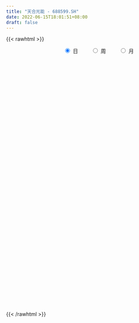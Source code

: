 ```yaml
---
title: "天合光能 - 688599.SH"
date: 2022-06-15T18:01:51+08:00
draft: false
---
```

{{< rawhtml >}}
    <div style="text-align: center">
        <label style="padding: 1rem;"><input style="margin-right: .5rem" type="radio" name="period" value="D" checked onclick="period_change(this)">日</label>
        <label style="padding: 1rem;"><input style="margin-right: .5rem" type="radio" name="period" value="W" onclick="period_change(this)">周</label>
        <label style="padding: 1rem;"><input style="margin-right: .5rem" type="radio" name="period" value="M" onclick="period_change(this)">月</label>
    </div>
    <div id="chart" style="height: 700px;"></div> 
    <script type="text/javascript">
        const D_v = [1980475.5600000001,1309239.0,1226536.1000000001,955179.28,594661.29,518675.09,570047.9,344455.43,410079.23,635720.28,488838.33,621502.89,420114.95,473675.89,448784.01,394270.41,659477.41,706231.0600000001,429863.61,516301.86,434155.58,366346.76,443330.17,381551.07,378181.6,195729.78,214051.03,254397.18,191346.1,229445.49,500235.92,286359.51,259580.93,237268.67,255573.16,219681.86,344117.09,241471.33,185949.8,183045.66,156294.16,131023.28,149236.78,148268.82,120675.31,90296.55,131383.72,175155.47,116225.02,76042.05,73347.49,68836.78,98158.55,106726.07,159498.74,139545.14,107781.28,70595.54,87996.74,87545.32,120535.83,123178.84,131453.61,103926.94,93946.98,128803.86,126326.0,85569.02,136111.27,375306.99,186306.32,128495.73,147885.56,246222.13,174930.2,139194.78,144311.38,90945.05,198166.84,503534.51,320186.46,292980.52,394986.7,287164.21,124353.87,107572.96,90089.91,116643.82,87724.09,113090.32,61055.55,64877.11,126165.52,80331.82,105265.93,192717.24,156295.47,182707.88,135433.66,132148.28,376329.02,253427.96,165469.13,98067.36,90243.53,100982.7,110839.21,220608.62,210969.13,841172.48,586357.21,715003.02,470519.17,302078.38,301911.39,188247.9,298385.48,199904.32,321093.25,262235.63,221453.84,236057.29,375664.08,449033.17,371787.34,318118.14,370962.72,317987.32,270793.94,467794.05,442070.21,353969.6,415913.79,352262.48,350860.65,293787.32,424519.11,251110.13,227984.22,291741.7,304686.55,354734.23,345726.28,363273.18,329293.05,203820.35,277982.89,238282.85,128966.88,147483.07,134081.96,170108.09,200911.24,280566.83,364731.93,274222.8,357096.73,265807.11,206561.46,166341.66,175438.81,266172.24,285500.13,195408.45,157638.14,122073.58,132751.68,126696.77,143687.39,170752.9,95372.97,133274.73,102247.65,92889.09,119236.07,97035.19,82358.94,126820.41,81700.89,135215.14,111527.24,81703.75,87534.6,143630.03,83618.15,72110.12,55894.91,94632.6,66209.13,54490.06,85767.97,65932.24,52824.72,97991.26,42361.98,123986.11,151142.8,123779.57,79216.86,67444.87,68795.21,76480.41,41882.69,70652.88,48668.74,51948.51,54697.02,83383.75,132016.44,143766.35,89548.24,60984.31,66182.18,137811.67,106643.42,48349.92,99524.36,78476.84,79854.93,98607.88,77548.35,86106.93,72278.98,46851.54,98134.15,129904.43,80735.23,57204.78,47382.7,72299.08,49081.06,63402.54,49580.19,63571.88,113098.57,174155.24,269455.1,212636.62,151497.73,72836.96,183424.06,113351.11,74890.07,369294.26,414801.96,327331.42,198312.28,152047.56,227574.99,464406.65,218894.1,322489.9,307160.78,380860.8,279819.71,243551.16,245448.19,303437.83,248300.73,352017.78,253506.84,441362.41,237397.62,217718.46,249894.95,247272.07,164190.9,326839.78,321028.0,205815.79,191221.43,210124.1,253262.82,249418.65,217268.82,484026.03,277622.88,312886.75,276767.2,264419.62,299407.05,347936.6,360972.28,261473.0,272346.01,236712.66,240725.65,281842.23,223121.82,306107.47,246299.22,328669.13,228917.59,173487.53,185897.62,304352.85,404073.88,347710.55,209998.74,290701.49,221278.84,297208.32,238857.11,225224.82,187080.82,162497.93,247435.88,171280.2,196566.82,296344.7,213121.06,255229.01,245323.49,285819.41,205147.85,155891.2,264977.29,184297.0,195540.65,192454.85,183135.23,202011.54,135314.83,189131.16,277844.48,241968.01,130759.41,251450.11,179436.0,266569.17,187468.08,173921.13,224577.39,133807.68,160202.85,155161.41,296136.45,371005.22,235423.76,285726.13,179823.7,183685.92,165677.93,290089.14,175233.39,214865.78,201268.59,166586.79,146762.29,205468.08,237096.96,328216.35,184324.79,162263.87,236793.85,190323.54,138612.17,162122.97,119707.07,244990.68,253501.12,276673.58,157249.72,208377.4,264570.48,223242.66,548780.59,248580.99,176954.02,103124.58,106672.68,129433.14,274649.49,196050.34,99686.38,125254.52,114966.13,130221.35,166697.6,115319.84,126288.81,177980.53,230751.29,235522.09,247578.27,153273.23,204308.2,129466.0,130292.29,112912.03,167936.9,140614.72,78947.79,143038.19,95400.73,124730.89,168841.98,121132.16,160122.78,130024.86,125925.43,88466.16,208051.88,125919.84,252824.16,191432.02,133234.99,168212.25,126539.74,134369.49,87080.75,135776.57,206144.39,235180.5,232747.37,221688.97,277135.48,242812.62,227789.24,125294.23,175348.42,185031.45,248437.55,268422.85,257668.17,249937.35,131336.3,195437.61,284228.99,429387.35,213701.87,209762.31,340793.45,213114.31,175642.31,229166.43,200381.2,173418.87,198260.16,234555.04,186329.13,208275.59,429217.26,210212.32,225343.44,247262.64,161230.19,239460.99,179368.39,286032.29,257013.17,166904.14,165886.97,166876.93,208224.91,175456.81,310612.9,262815.33,246214.22,227192.42,156048.2,172746.34,251336.93,210424.55,127457.54,116006.97,161151.8,150440.02,244771.63,270474.54,156937.92,151744.75,126034.61,178943.43,152419.08,111587.52,134490.86,183981.94,196344.4,240738.36,328820.16,316877.28,240177.04,187836.57,387852.86,296406.38,464500.61,248283.37]
const D_histogram = [0.0,0.0268034188,0.0651114715,-0.0210760254,-0.0690478816,-0.1216654318,-0.1358686157,-0.1581253778,-0.1526321753,-0.0894807877,-0.0615818222,-0.0124281797,0.011761202,0.0304957947,0.056885183,0.0552887655,0.0960976635,0.1279419108,0.1573117683,0.1940815671,0.1731310171,0.1658457337,0.1543659524,0.0817948484,-0.0420418356,-0.1122893435,-0.1226735909,-0.098541809,-0.0952979612,-0.0699993953,-0.0486366018,-0.0103280421,-0.0176278769,-0.0026753685,0.0133213839,0.0029384677,0.0391001891,0.0309746297,0.0222494373,-0.0081429211,-0.0505040624,-0.05718795,-0.0793199013,-0.0983062405,-0.0924036101,-0.0786579947,-0.0592614852,-0.0314612433,-0.0387081077,-0.0476702274,-0.047556327,-0.0384604503,-0.0190185934,-0.0087459664,0.01249176,0.0088279317,0.0050444739,0.0058401088,-0.0007600151,-0.0097334058,-0.0305507327,-0.0748614686,-0.0650335813,-0.0669501645,-0.1072455462,-0.0837235609,-0.0537913334,-0.0500057343,-0.0212113282,0.0607257833,0.0981477143,0.1156938009,0.0825843638,0.1175516531,0.1114005388,0.0680585735,0.0558535258,0.0496371161,0.0697231924,0.122314068,0.1596956345,0.175648069,0.2209667363,0.1835330797,0.1410864362,0.0974013082,0.0658569744,0.0204514008,-0.0338612135,-0.0991285511,-0.1229423767,-0.1205217267,-0.0951282503,-0.0838917983,-0.0927755248,-0.051051725,-0.0135023434,0.008643965,0.0365478706,0.0346056258,0.0854551182,0.1135644037,0.0873975984,0.0673128763,0.0525779172,0.047592271,0.0105795904,0.0217795082,0.0478833279,0.2388425364,0.369412748,0.4927362319,0.5337303107,0.5408162858,0.4950509281,0.4327463928,0.3980931032,0.3191390161,0.1418010788,-0.0129239522,-0.1172554814,-0.1549087345,-0.1765221939,-0.0901822059,-0.1281235615,-0.1083021701,-0.0460484924,-0.0146025808,-0.0028051913,0.1192329313,0.2156302377,0.2100013498,0.2500072416,0.2374534108,0.2539761862,0.177512219,-0.0461658683,-0.1881872517,-0.2194615748,-0.1734385475,-0.2092578441,-0.2595581379,-0.2314671137,-0.2170900817,-0.3009123191,-0.3320758108,-0.4152735107,-0.4377090148,-0.4269061612,-0.3814617375,-0.3745297428,-0.3108360937,-0.2154721605,-0.0900878744,-0.0186253061,0.0376726214,0.1733259878,0.1329551772,0.1295733688,0.0994797287,0.091008699,-0.0210975608,-0.1781956079,-0.3325159703,-0.4366807827,-0.4238193894,-0.3590144887,-0.296140149,-0.2096552656,-0.1366782969,-0.0807872962,-0.1047215878,-0.1286940447,-0.1179552422,-0.0468254217,0.0183291725,0.0635177906,0.0164591164,-0.0177040933,-0.1096001563,-0.1777317179,-0.2097607256,-0.1850954195,-0.1576751739,-0.1487515257,-0.1355955281,-0.1074038525,-0.0971864066,-0.1100361471,-0.086641776,-0.102185976,-0.1238575937,-0.1243388639,-0.0754919206,-0.0357680067,0.0338893202,0.1243231274,0.2080771201,0.2387453739,0.2678120473,0.2656609882,0.22941064,0.1878430106,0.1268245781,0.0660970368,0.0392170886,0.0284900974,0.0290230351,0.0518356307,0.0898513728,0.080953501,0.0620783157,0.0601337054,0.072594794,0.0383832157,0.0181055398,-0.0262402748,-0.0622272155,-0.0596759975,-0.0425401832,-0.0655657809,-0.1015582933,-0.1225001287,-0.1364605429,-0.0843755078,0.0033765775,0.0820728548,0.1207863756,0.1366019924,0.1471360484,0.1311359766,0.1360589374,0.1222572189,0.1099276268,0.1110418814,0.1866413511,0.292412912,0.3234543675,0.2752976764,0.2227941269,0.1123746833,0.0503208276,-0.010827149,0.1105122758,0.2368721368,0.3317732423,0.3086899456,0.3046984216,0.3881310437,0.6053404382,0.6862249458,0.732657231,0.7399898903,0.7481862802,0.7937178784,0.7888933231,0.7177761849,0.7048412864,0.6578842279,0.5095164211,0.348875081,0.4670500466,0.4776681115,0.3764684412,0.2964226098,0.2976119628,0.1785841277,0.2644550488,0.3287822018,0.3161342141,0.2545440176,0.3295758678,0.5646892097,0.7582529541,0.9534660242,0.7071752719,0.3811670515,0.6027935167,0.5866976714,0.3911143536,-0.0467293699,-0.0594209033,0.1026298505,0.2186961753,0.1647022388,0.1552680435,0.0028723605,-0.286667894,-0.5538005438,-0.7412068282,-1.0062511711,-1.1742201751,-1.1473328247,-1.1362302692,-0.9313498155,-0.6927644696,-0.1421240881,0.1122485556,0.2905039407,0.8698929465,1.0901615093,0.9353771711,1.0511913852,0.8533410605,0.5917630281,0.4647021742,0.0025300305,-0.2785097496,-0.4497972227,-0.8626543971,-1.1123054142,-1.0500339878,-1.3183461212,-1.481315699,-1.4406184535,-1.3196181692,-1.0418544724,-0.9275478059,-1.0293372965,-0.9570320807,-0.6559632036,-0.6903897435,-0.7715377407,-0.6704645623,-0.1353934241,0.3025340015,0.6157220865,1.0760500764,1.2484689608,1.5297673728,1.4054184668,1.1462811709,1.1614391899,1.1172493751,1.2551643173,1.3063136758,1.6407603918,1.4550332922,1.1915600746,0.6683675213,0.2756872049,-0.034379265,-0.0855176075,-0.3658823101,-0.649946109,-0.7144631001,-0.5163847042,-0.5751853668,-0.7791122756,-0.6479971024,-0.429704902,0.1722742881,0.4728885245,0.424186799,-0.0122663489,-0.5724823514,-0.7609543872,-0.7973457345,-0.7851068002,-0.9001454983,-1.1430367626,-1.0314435137,-1.0202535926,-0.8009452207,-0.490857529,-0.2353723362,0.2480867044,0.7796030977,0.8923190165,0.8584026491,0.8651422248,0.6104122436,-0.0923536369,-0.3088150238,-0.5511199146,-0.4606221414,-0.6521530725,-0.8244943267,-0.6592731777,-0.6093594986,-0.6361368949,-0.4152060946,-0.6967629256,-1.1894913317,-1.2869831303,-1.420351028,-1.5972473919,-1.7393733044,-1.5860003145,-1.4222327498,-1.0084045883,-0.7361216781,-0.5179272679,-0.3375103658,-0.2819957841,-0.1321745989,0.2019442576,0.3387643829,0.6337092298,0.5494560318,0.3596048967,0.279263821,-0.233022902,-0.4985391076,-0.8355600331,-1.0287103186,-0.9947709336,-0.8065208376,-0.6125448973,-0.2839918507,-0.1231516792,-0.0877068648,0.2535812611,0.6136584526,0.9811921892,1.4480446308,2.0195739795,2.1639384292,2.2852495044,2.1622868879,1.8877358682,1.5020968182,1.1727504019,0.8492448776,0.6599333762,0.3244739259,0.0559327833,-0.0992794748,-0.1151080185,-0.4164529475,-0.5615576933,-0.6770669582,-0.856410896,-0.9342236967,-1.0015408145,-1.2543026109,-1.375530419,-1.3537710665,-1.2264053887,-1.2479656729,-1.1227699168,-1.2280444089,-1.4452048508,-1.5423168397,-1.5925930059,-1.5217323151,-1.4428384114,-1.3093407193,-1.132868815,-0.5615207321,-0.190625153,-0.0135174069,-0.0545557914,-0.1643161071,-0.3512267993,-0.3959293566,-0.1376545344,0.1428564428,0.4931117703,0.8088843901,0.9136156442,1.1152612913,1.3007208344,1.4812174854,1.5270647101,1.5151794149,1.2760160328,1.3003358824,1.5174721338,1.772335803,1.822209933,1.7853343464,1.5987758699,1.5683183036,1.3733478167,1.1123486578,0.8108999199,0.7041834597,0.3616645413,0.1865088015,0.2985939672,0.2957040816,0.1461990945,-0.0200505931,-0.1491059768,-0.4015441223,-0.7465238927,-1.0678179384]
const D_fast = [0.0,0.0335042735,0.0880901941,-0.0033663091,-0.0686001357,-0.1516340439,-0.1998043817,-0.2615924882,-0.2942573296,-0.2534761389,-0.240972629,-0.1949260314,-0.1677963491,-0.1414378078,-0.1008271237,-0.0886013499,-0.023768036,0.040061689,0.1087594885,0.1940496792,0.2163818834,0.2505580334,0.2776697403,0.2255473484,0.0912002054,-0.0071196383,-0.0481722835,-0.0486759538,-0.0692565964,-0.0614578793,-0.0522542363,-0.016527687,-0.028234491,-0.0139508248,0.0053762736,-0.0042720257,0.0416647429,0.041282841,0.0381200079,0.0056919193,-0.0492952376,-0.0702761128,-0.1122380394,-0.1558009386,-0.1729992109,-0.1789180941,-0.174336956,-0.1544020249,-0.1713259162,-0.1922055927,-0.203980774,-0.2045000099,-0.1898128014,-0.181726666,-0.1573659995,-0.1588228449,-0.1613451843,-0.1590895221,-0.1658796498,-0.177286392,-0.2057414021,-0.2687675051,-0.2751980131,-0.2938521375,-0.3609589057,-0.3583678107,-0.3418834164,-0.350599251,-0.3271076769,-0.2299891196,-0.1680302601,-0.1215607232,-0.1340240693,-0.0696688668,-0.0479698463,-0.0742971682,-0.0725388345,-0.0663459652,-0.0288290908,0.0543403018,0.131645777,0.1915102287,0.29207058,0.3005201934,0.2933451589,0.274010358,0.2589302677,0.2186375444,0.1558596268,0.0658101514,0.0112607316,-0.01644905,-0.0148376362,-0.0245741338,-0.0566517416,-0.027690873,0.0064829228,0.0307902224,0.0678310956,0.0745402573,0.1467535292,0.2032539157,0.19893651,0.1956800069,0.1940895272,0.2010019487,0.1666341656,0.1832789605,0.2213536121,0.4720234548,0.6949468534,0.9414543952,1.1158810517,1.2581710983,1.3361684726,1.3820505355,1.4469205216,1.4477511886,1.305863521,1.147907502,1.0142621024,0.9378816657,0.8721376578,0.9359320943,0.8659598483,0.8587056972,0.9094472518,0.9372425182,0.9483386099,1.1001849653,1.2504898311,1.2973612806,1.3998689829,1.4466785048,1.5266953267,1.4946094143,1.2593898599,1.0703216636,0.9841819467,0.9868453372,0.8987115795,0.7835217513,0.7537459971,0.7138505087,0.5548001915,0.4406177471,0.2536016696,0.1217389117,0.025815225,-0.0241057857,-0.1108062267,-0.124821601,-0.0833257079,0.0195366096,0.0863428513,0.1520589342,0.3310437976,0.3239117812,0.352923315,0.3476996071,0.3619807521,0.2446001022,0.0429531531,-0.1944962019,-0.40783121,-0.5009246641,-0.5258733855,-0.537034083,-0.5029630161,-0.4641556215,-0.4284614449,-0.4785761334,-0.5347221015,-0.5534721096,-0.4940486445,-0.4243117572,-0.3632436915,-0.4061875866,-0.4447768196,-0.5640729216,-0.6766374127,-0.7611066019,-0.7827151506,-0.7947136985,-0.8229779318,-0.8437208161,-0.8423801037,-0.8564592595,-0.8968180367,-0.8950841095,-0.9361748036,-0.9888108197,-1.0203768058,-0.9904028428,-0.9596209305,-0.8814912735,-0.7599766845,-0.6242034117,-0.5338488144,-0.4378291292,-0.3735649413,-0.3524626295,-0.3470695063,-0.3763817943,-0.4205850764,-0.4376607523,-0.4412652193,-0.4334765228,-0.3977050195,-0.3372264342,-0.3258859307,-0.3292415371,-0.3161527211,-0.285542934,-0.3101587084,-0.3259099993,-0.3768158825,-0.4283596272,-0.4407274085,-0.43422664,-0.473643683,-0.5350257687,-0.5865926362,-0.6346681862,-0.603677028,-0.5150807983,-0.4158663073,-0.3469561926,-0.2969900778,-0.2496720097,-0.2328880873,-0.1939503921,-0.177187806,-0.1620354914,-0.1331607664,-0.0109009589,0.16797383,0.2798788774,0.3005466054,0.3037415876,0.2214158149,0.171942166,0.1080874021,0.257054896,0.4426327912,0.6204772072,0.6745663969,0.7467494783,0.9272148614,1.2957593654,1.5482001094,1.7777967024,1.9701268343,2.1653697942,2.409330862,2.6017296374,2.7100565454,2.8733319686,2.9908459671,2.9698572655,2.8964346956,3.1313721729,3.2614072656,3.2543247056,3.2483845267,3.3239768705,3.2495950672,3.4015797505,3.548102454,3.6144880199,3.6165338277,3.7739596449,4.1502452892,4.5333722722,4.9669518483,4.897454914,4.6667384565,5.0390633008,5.1696418734,5.0718371439,4.6223110779,4.5947643188,4.7824725352,4.9532129037,4.9403945269,4.9697773425,4.8180997497,4.4568925217,4.051309736,3.6786017445,3.1619946088,2.700470561,2.4405247052,2.1675696934,2.1396126933,2.2050069218,2.7201162812,3.0025510639,3.2534324342,4.0502946766,4.5431036167,4.6221635712,5.0007756317,5.0162605721,4.9026232967,4.8917379864,4.4301983503,4.0795311328,3.795794354,3.1672735803,2.6395462097,2.4393091392,1.8414104755,1.3081119729,0.988654605,0.779750347,0.7970504257,0.6794701407,0.3203463261,0.1533935217,0.2904715978,0.0834476221,-0.1905848104,-0.2571277724,0.2440950097,0.7576559357,1.2247745423,1.9541150513,2.4386511759,3.1023914312,3.3293971419,3.3568301387,3.6623479551,3.8974704842,4.3491765057,4.7269042832,5.471541097,5.6495723205,5.6839891215,5.3278884486,5.0041299334,4.6854686472,4.6129509029,4.2411156228,3.7945652965,3.5514325304,3.6204147504,3.417817746,3.0191127683,2.9882286659,3.0990946408,3.744142403,4.1629787705,4.2203237447,3.7808040096,3.0774674192,2.6987567867,2.4630290058,2.27899124,1.9389161673,1.4102657124,1.2639980829,1.0201246058,1.0391966725,1.226569982,1.4232120908,1.9686928074,2.6951099751,3.0309056481,3.2115899429,3.4346150748,3.3324881545,2.6066338648,2.3129687219,1.9328838525,1.9082260904,1.5536568911,1.1751920553,1.1755949098,1.0731687142,0.8873570942,1.0044863708,0.5487388084,-0.2413624306,-0.6606000118,-1.1490556665,-1.7252638783,-2.3022331169,-2.5453602057,-2.7371508284,-2.575423814,-2.4871713233,-2.3984587301,-2.3024194194,-2.3174037837,-2.2006262483,-1.8160213273,-1.5945101064,-1.141137952,-1.0880271421,-1.187977053,-1.1985021734,-1.7690446219,-2.1591956044,-2.7051065382,-3.1554344033,-3.3701877517,-3.3835678651,-3.3427281492,-3.0851730652,-2.9551208135,-2.9416027153,-2.5369192741,-2.0234274695,-1.4105956855,-0.5817320863,0.4946907573,1.1800398143,1.8726632655,2.290272371,2.4876553184,2.477540473,2.4413816571,2.3301873523,2.3058591949,2.051518226,1.7969602792,1.6169281525,1.5723226041,1.1668644383,0.8813702692,0.5965942647,0.2031476028,-0.108221122,-0.4259234435,-0.9922608926,-1.4573713055,-1.7740547195,-1.953290389,-2.2868420914,-2.4423388145,-2.8546244087,-3.4330860634,-3.9157772622,-4.3642016799,-4.6737740678,-4.955589767,-5.1494272547,-5.2561725542,-4.8252046543,-4.5019653634,-4.328236969,-4.3829143014,-4.5337536438,-4.8084710358,-4.9521559323,-4.7282947437,-4.4120696558,-3.9385363858,-3.4205426684,-3.0874075033,-2.6069465334,-2.0963067817,-1.5455057594,-1.1178923571,-0.7509827986,-0.6711421724,-0.3217383522,0.2747659326,0.9727135525,1.4781401658,1.8875981657,2.1007336567,2.4623556664,2.6107221336,2.6278101391,2.5290863812,2.5984157859,2.3463130028,2.2177844634,2.4045181209,2.4755542558,2.3625990423,2.1913367064,2.0250048284,1.6721806525,1.1405699089,0.5523213786]
const D_slow = [0.0,0.0067008547,0.0229787226,0.0177097162,0.0004477458,-0.0299686121,-0.063935766,-0.1034671105,-0.1416251543,-0.1639953512,-0.1793908068,-0.1824978517,-0.1795575512,-0.1719336025,-0.1577123068,-0.1438901154,-0.1198656995,-0.0878802218,-0.0485522797,-0.000031888,0.0432508663,0.0847122997,0.1233037879,0.1437525,0.133242041,0.1051697052,0.0745013074,0.0498658552,0.0260413649,0.008541516,-0.0036176344,-0.0061996449,-0.0106066142,-0.0112754563,-0.0079451103,-0.0072104934,0.0025645539,0.0103082113,0.0158705706,0.0138348403,0.0012088248,-0.0130881628,-0.0329181381,-0.0574946982,-0.0805956007,-0.1002600994,-0.1150754707,-0.1229407815,-0.1326178085,-0.1445353653,-0.1564244471,-0.1660395596,-0.170794208,-0.1729806996,-0.1698577596,-0.1676507766,-0.1663896582,-0.164929631,-0.1651196347,-0.1675529862,-0.1751906694,-0.1939060365,-0.2101644318,-0.226901973,-0.2537133595,-0.2746442497,-0.2880920831,-0.3005935167,-0.3058963487,-0.2907149029,-0.2661779743,-0.2372545241,-0.2166084331,-0.1872205199,-0.1593703852,-0.1423557418,-0.1283923603,-0.1159830813,-0.0985522832,-0.0679737662,-0.0280498576,0.0158621597,0.0711038438,0.1169871137,0.1522587227,0.1766090498,0.1930732934,0.1981861436,0.1897208402,0.1649387024,0.1342031083,0.1040726766,0.080290614,0.0593176645,0.0361237833,0.023360852,0.0199852662,0.0221462574,0.031283225,0.0399346315,0.061298411,0.0896895119,0.1115389116,0.1283671306,0.1415116099,0.1534096777,0.1560545753,0.1614994523,0.1734702843,0.2331809184,0.3255341054,0.4487181633,0.582150741,0.7173548125,0.8411175445,0.9493041427,1.0488274185,1.1286121725,1.1640624422,1.1608314542,1.1315175838,1.0927904002,1.0486598517,1.0261143002,0.9940834099,0.9670078673,0.9554957442,0.951845099,0.9511438012,0.980952034,1.0348595934,1.0873599309,1.1498617413,1.209225094,1.2727191405,1.3170971953,1.3055557282,1.2585089153,1.2036435216,1.1602838847,1.1079694237,1.0430798892,0.9852131108,0.9309405904,0.8557125106,0.7726935579,0.6688751802,0.5594479265,0.4527213862,0.3573559518,0.2637235161,0.1860144927,0.1321464526,0.109624484,0.1049681574,0.1143863128,0.1577178098,0.190956604,0.2233499462,0.2482198784,0.2709720532,0.265697663,0.221148761,0.1380197684,0.0288495727,-0.0771052746,-0.1668588968,-0.240893934,-0.2933077504,-0.3274773247,-0.3476741487,-0.3738545457,-0.4060280568,-0.4355168674,-0.4472232228,-0.4426409297,-0.426761482,-0.4226467029,-0.4270727263,-0.4544727653,-0.4989056948,-0.5513458762,-0.5976197311,-0.6370385246,-0.674226406,-0.708125288,-0.7349762512,-0.7592728528,-0.7867818896,-0.8084423336,-0.8339888276,-0.864953226,-0.896037942,-0.9149109221,-0.9238529238,-0.9153805937,-0.8842998119,-0.8322805319,-0.7725941884,-0.7056411765,-0.6392259295,-0.5818732695,-0.5349125169,-0.5032063723,-0.4866821131,-0.476877841,-0.4697553166,-0.4624995579,-0.4495406502,-0.427077807,-0.4068394317,-0.3913198528,-0.3762864265,-0.358137728,-0.348541924,-0.3440155391,-0.3505756078,-0.3661324117,-0.381051411,-0.3916864568,-0.4080779021,-0.4334674754,-0.4640925075,-0.4982076433,-0.5193015202,-0.5184573758,-0.4979391621,-0.4677425682,-0.4335920701,-0.3968080581,-0.3640240639,-0.3300093296,-0.2994450248,-0.2719631181,-0.2442026478,-0.19754231,-0.124439082,-0.0435754901,0.025248929,0.0809474607,0.1090411315,0.1216213384,0.1189145512,0.1465426201,0.2057606543,0.2887039649,0.3658764513,0.4420510567,0.5390838176,0.6904189272,0.8619751636,1.0451394714,1.230136944,1.417183514,1.6156129836,1.8128363144,1.9922803606,2.1684906822,2.3329617392,2.4603408444,2.5475596147,2.6643221263,2.7837391542,2.8778562645,2.9519619169,3.0263649076,3.0710109395,3.1371247017,3.2193202522,3.2983538057,3.3619898101,3.4443837771,3.5855560795,3.775119318,4.0134858241,4.1902796421,4.285571405,4.4362697841,4.582944202,4.6807227904,4.6690404479,4.654185222,4.6798426847,4.7345167285,4.7756922882,4.814509299,4.8152273892,4.7435604157,4.6051102797,4.4198085727,4.1682457799,3.8746907361,3.58785753,3.3037999626,3.0709625088,2.8977713914,2.8622403694,2.8903025083,2.9629284934,3.1804017301,3.4529421074,3.6867864002,3.9495842465,4.1629195116,4.3108602686,4.4270358122,4.4276683198,4.3580408824,4.2455915767,4.0299279775,3.7518516239,3.489343127,3.1597565967,2.7894276719,2.4292730585,2.0993685162,1.8389048981,1.6070179466,1.3496836225,1.1104256024,0.9464348014,0.7738373656,0.5809529304,0.4133367898,0.3794884338,0.4551219342,0.6090524558,0.8780649749,1.1901822151,1.5726240583,1.923978675,2.2105489678,2.5009087652,2.780221109,3.0940121883,3.4205906073,3.8307807053,4.1945390283,4.492429047,4.6595209273,4.7284427285,4.7198479122,4.6984685104,4.6069979329,4.4445114056,4.2658956306,4.1367994545,3.9930031128,3.7982250439,3.6362257683,3.5287995428,3.5718681149,3.690090246,3.7961369457,3.7930703585,3.6499497706,3.4597111738,3.2603747402,3.0640980402,2.8390616656,2.553302475,2.2954415965,2.0403781984,1.8401418932,1.717427511,1.6585844269,1.720606103,1.9155068774,2.1385866316,2.3531872938,2.56947285,2.7220759109,2.6989875017,2.6217837457,2.4840037671,2.3688482317,2.2058099636,1.9996863819,1.8348680875,1.6825282129,1.5234939891,1.4196924655,1.2455017341,0.9481289011,0.6263831185,0.2712953615,-0.1280164864,-0.5628598125,-0.9593598912,-1.3149180786,-1.5670192257,-1.7510496452,-1.8805314622,-1.9649090536,-2.0354079997,-2.0684516494,-2.017965585,-1.9332744893,-1.7748471818,-1.6374831739,-1.5475819497,-1.4777659944,-1.5360217199,-1.6606564968,-1.8695465051,-2.1267240847,-2.3754168181,-2.5770470275,-2.7301832519,-2.8011812145,-2.8319691343,-2.8538958505,-2.7905005353,-2.6370859221,-2.3917878748,-2.0297767171,-1.5248832222,-0.9838986149,-0.4125862388,0.1279854831,0.5999194502,0.9754436548,1.2686312552,1.4809424746,1.6459258187,1.7270443002,1.741027496,1.7162076273,1.6874306226,1.5833173858,1.4429279625,1.2736612229,1.0595584989,0.8260025747,0.5756173711,0.2620417183,-0.0818408864,-0.420283653,-0.7268850002,-1.0388764185,-1.3195688977,-1.6265799999,-1.9878812126,-2.3734604225,-2.771608674,-3.1520417527,-3.5127513556,-3.8400865354,-4.1233037392,-4.2636839222,-4.3113402104,-4.3147195622,-4.32835851,-4.3694375368,-4.4572442366,-4.5562265757,-4.5906402093,-4.5549260986,-4.4316481561,-4.2294270585,-4.0010231475,-3.7222078247,-3.3970276161,-3.0267232447,-2.6449570672,-2.2661622135,-1.9471582053,-1.6220742347,-1.2427062012,-0.7996222505,-0.3440697672,0.1022638194,0.5019577868,0.8940373627,1.2373743169,1.5154614814,1.7181864613,1.8942323262,1.9846484616,2.0312756619,2.1059241537,2.1798501741,2.2163999478,2.2113872995,2.1741108053,2.0737247747,1.8870938016,1.620139317]
const D_data = [['2020-06-10', 16.69, 17.21, 16.64, 19.58],['2020-06-11', 16.5, 17.63, 15.84, 18.23],['2020-06-12', 17.0, 17.99, 16.98, 19.3],['2020-06-15', 17.73, 16.32, 16.32, 17.73],['2020-06-16', 16.35, 16.4, 15.95, 16.78],['2020-06-17', 16.31, 15.99, 15.86, 16.6],['2020-06-18', 16.03, 16.18, 15.66, 16.48],['2020-06-19', 16.01, 15.85, 15.82, 16.18],['2020-06-22', 16.06, 16.01, 15.95, 16.38],['2020-06-23', 15.9, 16.8, 15.88, 16.95],['2020-06-24', 16.81, 16.52, 16.46, 17.05],['2020-06-29', 16.78, 16.94, 16.64, 17.67],['2020-06-30', 17.14, 16.8, 16.59, 17.15],['2020-07-01', 17.53, 16.84, 16.52, 17.7],['2020-07-02', 16.93, 17.07, 16.69, 17.24],['2020-07-03', 17.08, 16.81, 16.7, 17.09],['2020-07-06', 17.01, 17.49, 16.76, 17.69],['2020-07-07', 17.82, 17.65, 17.57, 18.98],['2020-07-08', 17.55, 17.89, 17.45, 18.08],['2020-07-09', 17.89, 18.3, 17.71, 18.55],['2020-07-10', 18.16, 17.77, 17.75, 18.53],['2020-07-13', 17.7, 18.01, 17.7, 18.15],['2020-07-14', 18.12, 18.05, 17.51, 18.38],['2020-07-15', 18.18, 17.17, 17.09, 18.38],['2020-07-16', 17.27, 16.03, 15.95, 17.27],['2020-07-17', 16.25, 16.13, 15.89, 16.38],['2020-07-20', 16.17, 16.58, 15.92, 16.58],['2020-07-21', 16.5, 16.97, 16.46, 17.13],['2020-07-22', 16.69, 16.71, 16.6, 16.92],['2020-07-23', 16.58, 17.0, 16.51, 17.09],['2020-07-24', 17.95, 17.03, 17.0, 18.16],['2020-07-27', 17.26, 17.38, 17.08, 17.83],['2020-07-28', 17.43, 16.88, 16.73, 17.59],['2020-07-29', 16.71, 17.17, 16.57, 17.2],['2020-07-30', 17.18, 17.27, 16.81, 17.39],['2020-07-31', 17.13, 16.96, 16.75, 17.27],['2020-08-03', 17.15, 17.63, 17.0, 17.86],['2020-08-04', 17.78, 17.18, 17.12, 17.8],['2020-08-05', 17.24, 17.15, 16.87, 17.24],['2020-08-06', 17.16, 16.78, 16.61, 17.22],['2020-08-07', 16.79, 16.41, 16.26, 16.92],['2020-08-10', 16.44, 16.68, 16.34, 16.79],['2020-08-11', 16.71, 16.35, 16.23, 16.86],['2020-08-12', 16.34, 16.2, 15.95, 16.45],['2020-08-13', 16.45, 16.39, 16.32, 16.77],['2020-08-14', 16.36, 16.46, 16.18, 16.5],['2020-08-17', 16.37, 16.55, 16.32, 16.65],['2020-08-18', 16.52, 16.73, 16.39, 16.92],['2020-08-19', 16.61, 16.3, 16.3, 16.76],['2020-08-20', 16.18, 16.18, 16.11, 16.43],['2020-08-21', 16.3, 16.21, 16.12, 16.41],['2020-08-24', 16.27, 16.29, 16.01, 16.34],['2020-08-25', 16.3, 16.45, 16.26, 16.64],['2020-08-26', 16.51, 16.38, 16.2, 16.57],['2020-08-27', 16.52, 16.58, 16.41, 16.73],['2020-08-28', 16.58, 16.3, 16.15, 16.61],['2020-08-31', 16.34, 16.26, 16.23, 16.52],['2020-09-01', 16.26, 16.29, 16.17, 16.35],['2020-09-02', 16.32, 16.16, 16.16, 16.36],['2020-09-03', 16.17, 16.06, 16.02, 16.29],['2020-09-04', 15.9, 15.79, 15.71, 15.98],['2020-09-07', 15.76, 15.25, 15.21, 15.88],['2020-09-08', 15.27, 15.75, 15.16, 15.86],['2020-09-09', 15.64, 15.54, 15.54, 16.01],['2020-09-10', 15.74, 14.84, 14.8, 15.87],['2020-09-11', 14.68, 15.48, 14.65, 15.73],['2020-09-14', 15.88, 15.61, 15.51, 16.01],['2020-09-15', 15.7, 15.29, 15.2, 15.76],['2020-09-16', 15.31, 15.62, 15.18, 15.9],['2020-09-17', 15.62, 16.56, 15.5, 16.96],['2020-09-18', 16.56, 16.35, 16.21, 16.69],['2020-09-21', 16.5, 16.3, 16.2, 16.68],['2020-09-22', 16.1, 15.67, 15.56, 16.19],['2020-09-23', 15.8, 16.58, 15.73, 16.61],['2020-09-24', 16.55, 16.21, 16.13, 16.72],['2020-09-25', 16.36, 15.66, 15.58, 16.44],['2020-09-28', 15.73, 15.93, 15.61, 16.43],['2020-09-29', 16.08, 15.98, 15.83, 16.24],['2020-09-30', 15.98, 16.38, 15.96, 16.84],['2020-10-09', 17.6, 17.05, 16.99, 17.89],['2020-10-12', 17.1, 17.21, 16.82, 17.35],['2020-10-13', 17.45, 17.22, 17.2, 17.69],['2020-10-14', 17.28, 17.92, 16.93, 17.96],['2020-10-15', 17.75, 17.08, 16.98, 17.77],['2020-10-16', 17.04, 16.95, 16.84, 17.26],['2020-10-19', 17.03, 16.82, 16.72, 17.21],['2020-10-20', 16.75, 16.86, 16.55, 16.95],['2020-10-21', 16.9, 16.54, 16.42, 17.07],['2020-10-22', 16.42, 16.18, 16.15, 16.42],['2020-10-23', 16.28, 15.69, 15.61, 16.32],['2020-10-26', 15.68, 15.9, 15.51, 16.05],['2020-10-27', 15.81, 16.09, 15.7, 16.09],['2020-10-28', 16.2, 16.38, 16.05, 16.56],['2020-10-29', 16.14, 16.24, 16.09, 16.38],['2020-10-30', 16.35, 15.93, 15.92, 16.52],['2020-11-02', 15.96, 16.6, 15.8, 16.66],['2020-11-03', 16.9, 16.74, 16.44, 16.99],['2020-11-04', 16.85, 16.71, 16.71, 17.35],['2020-11-05', 16.98, 16.94, 16.76, 17.14],['2020-11-06', 17.15, 16.67, 16.47, 17.2],['2020-11-09', 17.18, 17.52, 17.01, 17.91],['2020-11-10', 17.4, 17.54, 17.35, 17.87],['2020-11-11', 17.47, 16.96, 16.96, 17.71],['2020-11-12', 17.09, 16.99, 16.88, 17.32],['2020-11-13', 17.02, 17.03, 16.88, 17.28],['2020-11-16', 17.22, 17.16, 16.75, 17.33],['2020-11-17', 17.18, 16.69, 16.55, 17.18],['2020-11-18', 16.88, 17.26, 16.8, 17.67],['2020-11-19', 17.24, 17.6, 17.05, 17.78],['2020-11-20', 17.87, 20.4, 17.79, 21.12],['2020-11-23', 20.5, 20.8, 20.12, 20.98],['2020-11-24', 20.89, 21.8, 20.6, 23.8],['2020-11-25', 21.98, 21.7, 21.56, 23.1],['2020-11-26', 21.84, 21.93, 21.31, 22.4],['2020-11-27', 21.84, 21.69, 20.85, 22.2],['2020-11-30', 21.85, 21.69, 21.15, 22.0],['2020-12-01', 21.87, 22.25, 21.5, 23.49],['2020-12-02', 22.41, 21.83, 21.51, 22.76],['2020-12-03', 21.73, 20.25, 19.91, 21.81],['2020-12-04', 20.34, 19.85, 19.45, 20.48],['2020-12-07', 19.96, 19.89, 19.76, 20.75],['2020-12-08', 19.87, 20.39, 19.8, 20.77],['2020-12-09', 22.01, 20.45, 20.38, 22.45],['2020-12-10', 20.33, 22.02, 20.01, 22.19],['2020-12-11', 21.81, 20.65, 20.31, 22.18],['2020-12-14', 21.28, 21.37, 20.96, 21.93],['2020-12-15', 21.32, 22.2, 21.21, 22.68],['2020-12-16', 22.7, 22.18, 21.81, 22.97],['2020-12-17', 22.23, 22.18, 21.3, 22.39],['2020-12-18', 22.29, 24.11, 22.2, 24.34],['2020-12-21', 24.89, 24.66, 23.49, 25.39],['2020-12-22', 24.29, 23.95, 23.95, 25.64],['2020-12-23', 24.5, 24.96, 24.49, 26.34],['2020-12-24', 25.49, 24.74, 24.5, 26.15],['2020-12-25', 25.0, 25.49, 23.91, 25.5],['2020-12-28', 25.5, 24.52, 24.07, 25.5],['2020-12-29', 23.67, 22.1, 21.88, 23.79],['2020-12-30', 22.2, 22.22, 22.16, 23.1],['2020-12-31', 22.66, 23.15, 22.57, 23.55],['2021-01-04', 23.38, 24.17, 23.01, 24.69],['2021-01-05', 24.1, 23.18, 23.06, 24.15],['2021-01-06', 23.03, 22.73, 21.66, 23.1],['2021-01-07', 23.0, 23.6, 22.56, 24.16],['2021-01-08', 24.66, 23.5, 23.25, 25.2],['2021-01-11', 23.08, 22.0, 21.8, 23.2],['2021-01-12', 21.88, 22.21, 21.75, 22.45],['2021-01-13', 22.01, 21.05, 20.82, 22.19],['2021-01-14', 20.81, 21.27, 20.12, 21.55],['2021-01-15', 20.96, 21.38, 20.87, 21.76],['2021-01-18', 21.33, 21.7, 20.66, 22.17],['2021-01-19', 21.54, 21.1, 20.95, 22.08],['2021-01-20', 21.2, 21.76, 21.0, 22.16],['2021-01-21', 21.89, 22.4, 21.8, 22.65],['2021-01-22', 22.48, 23.27, 22.2, 23.49],['2021-01-25', 23.7, 23.1, 22.89, 24.44],['2021-01-26', 23.65, 23.28, 23.18, 24.2],['2021-01-27', 23.5, 24.9, 23.28, 24.98],['2021-01-28', 24.4, 23.1, 23.01, 24.5],['2021-01-29', 23.45, 23.58, 22.49, 23.92],['2021-02-01', 23.0, 23.28, 22.57, 23.75],['2021-02-02', 23.75, 23.56, 23.07, 23.98],['2021-02-03', 23.5, 22.0, 21.85, 23.94],['2021-02-04', 21.58, 20.66, 20.05, 21.77],['2021-02-05', 20.69, 19.67, 19.5, 21.15],['2021-02-08', 19.47, 19.3, 18.7, 19.91],['2021-02-09', 19.51, 20.17, 19.48, 20.44],['2021-02-10', 20.11, 20.7, 19.95, 20.86],['2021-02-18', 21.04, 20.73, 20.45, 21.37],['2021-02-19', 20.53, 21.19, 20.03, 21.19],['2021-02-22', 21.28, 21.27, 21.24, 22.49],['2021-02-23', 21.6, 21.27, 21.12, 21.87],['2021-02-24', 21.12, 20.23, 19.89, 21.36],['2021-02-25', 20.76, 19.95, 19.83, 20.82],['2021-02-26', 19.13, 20.19, 19.13, 20.28],['2021-03-01', 20.54, 21.04, 20.38, 21.08],['2021-03-02', 21.2, 21.26, 20.81, 21.33],['2021-03-03', 21.04, 21.28, 21.03, 21.47],['2021-03-04', 21.0, 20.09, 19.81, 21.0],['2021-03-05', 19.82, 19.97, 19.55, 20.2],['2021-03-08', 20.18, 18.79, 18.7, 20.23],['2021-03-09', 18.85, 18.47, 17.8, 18.99],['2021-03-10', 18.96, 18.42, 18.41, 19.04],['2021-03-11', 18.42, 18.87, 18.06, 18.98],['2021-03-12', 19.0, 18.82, 18.75, 19.5],['2021-03-15', 18.97, 18.47, 18.25, 19.07],['2021-03-16', 18.47, 18.37, 18.2, 18.75],['2021-03-17', 18.32, 18.47, 17.82, 18.57],['2021-03-18', 18.48, 18.16, 17.99, 18.55],['2021-03-19', 17.83, 17.67, 17.67, 18.23],['2021-03-22', 17.69, 17.96, 17.69, 18.17],['2021-03-23', 18.13, 17.3, 17.21, 18.18],['2021-03-24', 17.28, 16.91, 16.85, 17.43],['2021-03-25', 16.88, 16.89, 16.8, 17.14],['2021-03-26', 17.01, 17.43, 17.01, 17.66],['2021-03-29', 17.5, 17.38, 17.24, 17.5],['2021-03-30', 17.39, 17.92, 17.25, 18.3],['2021-03-31', 18.0, 18.55, 18.0, 18.76],['2021-04-01', 18.9, 18.95, 18.71, 19.45],['2021-04-02', 18.8, 18.66, 18.55, 18.94],['2021-04-06', 18.75, 18.9, 18.73, 19.18],['2021-04-07', 19.0, 18.7, 18.37, 19.0],['2021-04-08', 18.6, 18.28, 18.25, 18.69],['2021-04-09', 18.28, 18.09, 18.04, 18.36],['2021-04-12', 18.09, 17.62, 17.52, 18.36],['2021-04-13', 17.7, 17.3, 17.24, 17.74],['2021-04-14', 17.3, 17.46, 17.26, 17.66],['2021-04-15', 17.45, 17.52, 17.11, 17.66],['2021-04-16', 17.7, 17.59, 17.19, 17.85],['2021-04-19', 17.55, 17.9, 17.35, 17.94],['2021-04-20', 17.9, 18.25, 17.6, 18.46],['2021-04-21', 18.0, 17.75, 17.55, 18.12],['2021-04-22', 17.66, 17.55, 17.52, 17.87],['2021-04-23', 17.58, 17.7, 17.55, 17.88],['2021-04-26', 17.64, 17.91, 17.45, 18.54],['2021-04-27', 17.8, 17.26, 17.03, 17.93],['2021-04-28', 17.22, 17.26, 17.01, 17.35],['2021-04-29', 17.28, 16.73, 16.7, 17.32],['2021-04-30', 16.93, 16.53, 16.53, 16.93],['2021-05-06', 16.52, 16.82, 16.33, 17.1],['2021-05-07', 16.74, 16.96, 16.3, 17.09],['2021-05-10', 16.8, 16.34, 16.23, 16.94],['2021-05-11', 16.58, 15.89, 15.68, 16.58],['2021-05-12', 15.89, 15.77, 15.56, 15.99],['2021-05-13', 15.66, 15.59, 15.56, 15.88],['2021-05-14', 15.76, 16.36, 15.74, 16.38],['2021-05-17', 16.35, 17.08, 16.28, 17.27],['2021-05-18', 17.1, 17.38, 16.72, 17.38],['2021-05-19', 17.29, 17.21, 17.13, 17.51],['2021-05-20', 17.23, 17.11, 17.05, 17.43],['2021-05-21', 17.21, 17.17, 17.16, 17.68],['2021-05-24', 17.14, 16.88, 16.82, 17.35],['2021-05-25', 16.99, 17.17, 16.7, 17.22],['2021-05-26', 17.19, 16.97, 16.9, 17.2],['2021-05-27', 17.01, 16.97, 16.96, 17.29],['2021-05-28', 16.96, 17.16, 16.96, 17.65],['2021-05-31', 17.1, 18.39, 17.09, 18.48],['2021-06-01', 18.6, 19.43, 18.33, 19.67],['2021-06-02', 19.29, 19.1, 19.03, 20.22],['2021-06-03', 19.03, 18.3, 18.2, 19.35],['2021-06-04', 18.28, 18.18, 17.95, 18.4],['2021-06-07', 17.87, 17.16, 16.98, 18.1],['2021-06-08', 17.08, 17.38, 17.07, 17.87],['2021-06-09', 17.33, 17.09, 17.0, 17.49],['2021-06-10', 17.21, 19.6, 17.21, 20.3],['2021-06-11', 19.91, 20.5, 19.85, 21.16],['2021-06-15', 20.2, 20.97, 20.2, 21.78],['2021-06-16', 21.03, 19.99, 19.9, 21.34],['2021-06-17', 20.36, 20.46, 20.1, 20.85],['2021-06-18', 21.03, 22.12, 21.03, 22.22],['2021-06-21', 22.0, 25.1, 21.52, 25.3],['2021-06-22', 24.72, 24.83, 24.53, 25.55],['2021-06-23', 25.16, 25.45, 24.77, 26.35],['2021-06-24', 27.0, 25.86, 25.49, 27.58],['2021-06-25', 25.44, 26.7, 25.44, 28.19],['2021-06-28', 26.94, 28.15, 26.94, 28.7],['2021-06-29', 28.8, 28.51, 28.2, 29.3],['2021-06-30', 28.51, 28.35, 27.3, 29.12],['2021-07-01', 28.57, 29.72, 28.51, 31.23],['2021-07-02', 29.65, 30.0, 28.95, 30.95],['2021-07-05', 29.58, 29.01, 28.1, 30.15],['2021-07-06', 29.54, 28.72, 27.66, 30.07],['2021-07-07', 28.37, 32.8, 27.86, 34.45],['2021-07-08', 32.81, 32.57, 32.15, 33.39],['2021-07-09', 32.22, 31.67, 30.58, 32.23],['2021-07-12', 31.88, 32.13, 30.91, 33.1],['2021-07-13', 32.13, 33.6, 32.03, 34.7],['2021-07-14', 33.01, 32.4, 31.92, 34.25],['2021-07-15', 32.0, 35.5, 31.41, 36.15],['2021-07-16', 35.8, 36.33, 35.51, 39.1],['2021-07-19', 36.64, 36.23, 36.2, 38.5],['2021-07-20', 34.98, 36.12, 34.68, 37.15],['2021-07-21', 36.98, 38.59, 36.69, 39.08],['2021-07-22', 38.72, 42.3, 37.8, 43.9],['2021-07-23', 43.75, 44.0, 40.88, 46.18],['2021-07-26', 44.78, 46.32, 42.3, 46.78],['2021-07-27', 45.38, 41.9, 39.5, 46.3],['2021-07-28', 41.0, 40.39, 36.83, 41.48],['2021-07-29', 41.9, 47.99, 41.08, 48.01],['2021-07-30', 47.03, 46.69, 45.51, 48.9],['2021-08-02', 46.1, 44.92, 42.58, 48.41],['2021-08-03', 45.0, 40.97, 39.58, 45.35],['2021-08-04', 41.72, 45.7, 41.72, 46.88],['2021-08-05', 45.9, 48.98, 45.06, 50.15],['2021-08-06', 49.0, 49.96, 49.0, 52.38],['2021-08-09', 49.6, 48.83, 45.73, 50.53],['2021-08-10', 49.32, 50.03, 49.0, 52.24],['2021-08-11', 50.0, 48.55, 47.37, 50.86],['2021-08-12', 47.38, 46.2, 44.85, 47.78],['2021-08-13', 44.65, 45.3, 44.21, 47.28],['2021-08-16', 43.0, 45.19, 41.68, 46.18],['2021-08-17', 43.97, 42.9, 42.11, 45.33],['2021-08-18', 42.0, 42.64, 40.92, 43.7],['2021-08-19', 42.6, 44.3, 40.93, 45.2],['2021-08-20', 43.2, 43.78, 42.58, 45.19],['2021-08-23', 43.31, 46.42, 43.11, 46.53],['2021-08-24', 47.82, 47.82, 46.16, 51.98],['2021-08-25', 47.0, 53.95, 47.0, 55.0],['2021-08-26', 53.8, 52.82, 52.3, 57.3],['2021-08-27', 52.25, 53.62, 52.15, 55.32],['2021-08-30', 54.72, 61.61, 54.72, 63.69],['2021-08-31', 60.85, 60.54, 58.5, 61.93],['2021-09-01', 61.85, 57.34, 53.66, 62.98],['2021-09-02', 56.6, 61.97, 56.53, 63.8],['2021-09-03', 60.88, 59.16, 57.01, 65.28],['2021-09-06', 57.8, 58.3, 53.2, 58.88],['2021-09-07', 57.35, 59.98, 56.29, 61.61],['2021-09-08', 59.2, 55.0, 53.26, 61.0],['2021-09-09', 54.99, 55.77, 53.0, 56.2],['2021-09-10', 55.75, 56.24, 52.98, 58.55],['2021-09-13', 55.3, 51.69, 51.12, 56.0],['2021-09-14', 50.5, 51.7, 49.45, 53.08],['2021-09-15', 53.93, 54.75, 53.59, 56.99],['2021-09-16', 53.0, 49.57, 49.16, 53.5],['2021-09-17', 49.74, 49.02, 46.58, 52.28],['2021-09-22', 48.02, 50.44, 48.02, 52.49],['2021-09-23', 52.25, 51.1, 49.6, 52.65],['2021-09-24', 50.91, 53.48, 49.99, 57.72],['2021-09-27', 54.92, 51.95, 49.49, 55.0],['2021-09-28', 51.71, 48.7, 48.58, 53.97],['2021-09-29', 48.04, 50.18, 47.93, 52.11],['2021-09-30', 50.7, 53.56, 50.2, 54.7],['2021-10-08', 53.9, 49.66, 49.0, 55.54],['2021-10-11', 50.61, 48.27, 47.21, 50.81],['2021-10-12', 48.4, 50.1, 48.3, 51.08],['2021-10-13', 51.0, 57.0, 50.4, 58.0],['2021-10-14', 56.4, 58.55, 56.4, 60.45],['2021-10-15', 59.12, 59.47, 57.76, 60.65],['2021-10-18', 60.0, 64.2, 60.0, 64.54],['2021-10-19', 64.0, 63.39, 61.05, 65.18],['2021-10-20', 63.8, 67.3, 63.8, 70.61],['2021-10-21', 67.3, 64.07, 63.11, 68.0],['2021-10-22', 64.0, 62.66, 61.35, 65.85],['2021-10-25', 65.32, 66.7, 64.58, 69.5],['2021-10-26', 66.63, 67.17, 65.37, 68.07],['2021-10-27', 67.78, 71.08, 67.78, 72.76],['2021-10-28', 69.67, 72.0, 69.27, 73.5],['2021-10-29', 72.0, 78.3, 66.0, 79.54],['2021-11-01', 77.0, 74.0, 73.99, 85.0],['2021-11-02', 73.16, 73.49, 70.81, 75.6],['2021-11-03', 72.7, 69.5, 67.0, 74.21],['2021-11-04', 69.48, 69.7, 69.0, 73.85],['2021-11-05', 69.47, 69.6, 66.0, 71.71],['2021-11-08', 70.5, 72.49, 69.16, 73.83],['2021-11-09', 75.7, 69.2, 67.9, 75.99],['2021-11-10', 67.82, 67.86, 66.76, 69.2],['2021-11-11', 69.62, 69.74, 67.94, 72.58],['2021-11-12', 72.0, 73.5, 70.06, 74.3],['2021-11-15', 72.46, 70.8, 68.89, 72.6],['2021-11-16', 69.5, 68.28, 66.79, 70.41],['2021-11-17', 69.27, 72.24, 68.53, 74.49],['2021-11-18', 72.23, 74.36, 68.24, 75.33],['2021-11-19', 74.0, 81.8, 73.0, 82.28],['2021-11-22', 80.06, 81.25, 78.92, 82.55],['2021-11-23', 80.0, 78.45, 76.7, 83.23],['2021-11-24', 79.12, 72.98, 72.2, 79.36],['2021-11-25', 71.88, 69.02, 69.02, 72.88],['2021-11-26', 69.02, 71.62, 69.02, 71.68],['2021-11-29', 70.96, 72.77, 70.58, 74.72],['2021-11-30', 72.82, 73.13, 71.8, 74.6],['2021-12-01', 74.99, 71.0, 70.09, 76.2],['2021-12-02', 70.4, 67.99, 66.92, 71.98],['2021-12-03', 68.3, 71.55, 66.85, 72.5],['2021-12-06', 72.0, 70.11, 70.0, 72.89],['2021-12-07', 71.45, 72.89, 68.8, 72.98],['2021-12-08', 73.4, 75.2, 71.88, 77.13],['2021-12-09', 74.03, 76.0, 73.16, 77.29],['2021-12-10', 74.59, 81.11, 74.18, 83.81],['2021-12-13', 82.01, 85.14, 80.7, 87.3],['2021-12-14', 84.89, 82.6, 80.96, 85.98],['2021-12-15', 82.0, 82.0, 81.5, 84.25],['2021-12-16', 82.01, 83.48, 80.91, 85.13],['2021-12-17', 83.94, 80.5, 79.0, 85.1],['2021-12-20', 79.33, 72.88, 72.7, 80.95],['2021-12-21', 73.5, 76.7, 71.88, 78.0],['2021-12-22', 76.81, 75.15, 74.77, 77.88],['2021-12-23', 75.39, 78.85, 74.7, 79.98],['2021-12-24', 78.6, 74.92, 74.0, 79.59],['2021-12-27', 74.2, 73.88, 71.03, 76.98],['2021-12-28', 73.5, 77.77, 72.38, 77.78],['2021-12-29', 77.77, 76.65, 74.21, 78.8],['2021-12-30', 76.08, 75.48, 74.74, 78.25],['2021-12-31', 79.0, 78.9, 77.98, 81.52],['2022-01-04', 77.87, 72.18, 70.72, 78.2],['2022-01-05', 72.81, 66.83, 65.0, 72.99],['2022-01-06', 66.06, 69.3, 63.3, 70.0],['2022-01-07', 68.44, 67.2, 65.55, 69.77],['2022-01-10', 66.66, 64.61, 62.76, 67.51],['2022-01-11', 63.73, 62.79, 61.75, 65.29],['2022-01-12', 64.2, 65.08, 62.98, 65.5],['2022-01-13', 65.26, 64.7, 62.5, 66.9],['2022-01-14', 64.53, 68.22, 64.18, 68.84],['2022-01-17', 67.8, 67.37, 66.98, 71.35],['2022-01-18', 67.33, 67.26, 66.66, 68.71],['2022-01-19', 68.25, 67.25, 65.8, 68.59],['2022-01-20', 66.79, 65.79, 64.73, 67.93],['2022-01-21', 66.1, 67.07, 65.1, 69.5],['2022-01-24', 66.74, 70.43, 66.7, 72.06],['2022-01-25', 69.92, 69.17, 68.8, 72.62],['2022-01-26', 71.0, 72.45, 69.39, 72.84],['2022-01-27', 71.59, 68.5, 68.33, 72.81],['2022-01-28', 69.2, 66.57, 64.8, 70.2],['2022-02-07', 67.83, 67.25, 66.23, 70.11],['2022-02-08', 67.4, 60.03, 58.93, 67.41],['2022-02-09', 60.01, 60.49, 58.88, 61.79],['2022-02-10', 60.9, 57.17, 56.0, 62.0],['2022-02-11', 56.26, 56.5, 54.87, 57.08],['2022-02-14', 56.02, 57.78, 54.69, 58.0],['2022-02-15', 57.84, 59.24, 56.55, 60.57],['2022-02-16', 59.05, 59.4, 58.53, 61.11],['2022-02-17', 59.0, 61.75, 58.6, 62.62],['2022-02-18', 60.95, 60.41, 59.93, 62.5],['2022-02-21', 60.02, 58.88, 57.65, 60.5],['2022-02-22', 58.23, 63.4, 58.1, 64.55],['2022-02-23', 63.0, 65.5, 62.93, 66.5],['2022-02-24', 65.4, 67.85, 64.8, 70.05],['2022-02-25', 69.94, 72.02, 69.94, 74.5],['2022-02-28', 73.39, 77.29, 72.39, 77.29],['2022-03-01', 79.8, 75.38, 74.14, 82.1],['2022-03-02', 75.38, 77.5, 72.56, 78.5],['2022-03-03', 77.44, 76.2, 75.5, 77.59],['2022-03-04', 75.08, 74.9, 74.01, 78.28],['2022-03-07', 73.82, 73.19, 71.98, 74.91],['2022-03-08', 73.7, 73.19, 72.65, 76.58],['2022-03-09', 75.34, 72.5, 68.85, 76.1],['2022-03-10', 75.0, 73.62, 73.35, 76.84],['2022-03-11', 71.3, 71.0, 69.12, 73.5],['2022-03-14', 70.01, 70.6, 68.38, 72.68],['2022-03-15', 69.8, 71.1, 69.07, 74.4],['2022-03-16', 73.13, 72.54, 69.51, 74.33],['2022-03-17', 73.0, 68.12, 65.1, 73.0],['2022-03-18', 66.97, 68.69, 65.69, 68.69],['2022-03-21', 67.02, 68.05, 67.0, 70.2],['2022-03-22', 65.8, 66.0, 64.3, 68.5],['2022-03-23', 67.0, 65.99, 65.5, 68.16],['2022-03-24', 65.41, 65.05, 63.4, 66.16],['2022-03-25', 64.94, 61.01, 61.01, 66.38],['2022-03-28', 61.01, 60.6, 60.0, 62.46],['2022-03-29', 62.66, 60.99, 60.02, 62.8],['2022-03-30', 61.87, 61.6, 60.29, 62.2],['2022-03-31', 61.15, 58.9, 57.8, 61.4],['2022-04-01', 58.3, 59.9, 58.13, 61.37],['2022-04-06', 58.99, 55.91, 55.55, 59.54],['2022-04-07', 53.12, 52.3, 50.11, 53.43],['2022-04-08', 52.1, 51.44, 51.2, 53.18],['2022-04-11', 51.17, 50.0, 48.91, 51.3],['2022-04-12', 50.45, 49.9, 48.06, 50.9],['2022-04-13', 49.34, 48.74, 48.4, 50.4],['2022-04-14', 49.01, 48.37, 46.4, 50.15],['2022-04-15', 47.69, 48.2, 46.16, 48.41],['2022-04-18', 47.61, 53.9, 47.18, 53.9],['2022-04-19', 54.0, 53.03, 52.88, 55.54],['2022-04-20', 51.38, 51.39, 50.6, 53.01],['2022-04-21', 50.04, 48.38, 47.93, 52.47],['2022-04-22', 48.0, 46.4, 45.96, 49.29],['2022-04-25', 44.6, 43.79, 43.43, 46.67],['2022-04-26', 44.36, 44.0, 43.28, 46.0],['2022-04-27', 43.37, 47.51, 42.82, 48.18],['2022-04-28', 46.55, 48.6, 44.9, 50.54],['2022-04-29', 49.09, 50.8, 47.35, 52.0],['2022-05-05', 51.49, 52.08, 50.71, 53.66],['2022-05-06', 50.3, 50.68, 49.81, 52.0],['2022-05-09', 50.67, 52.99, 50.35, 53.5],['2022-05-10', 52.0, 54.3, 51.76, 58.2],['2022-05-11', 54.59, 55.89, 54.59, 58.2],['2022-05-12', 55.5, 55.62, 53.99, 55.88],['2022-05-13', 56.04, 55.86, 54.16, 56.45],['2022-05-16', 55.24, 53.15, 53.03, 56.39],['2022-05-17', 52.68, 56.65, 52.62, 56.78],['2022-05-18', 57.4, 60.65, 55.88, 60.98],['2022-05-19', 59.75, 63.58, 59.75, 64.8],['2022-05-20', 63.51, 63.2, 61.81, 64.4],['2022-05-23', 62.4, 63.58, 60.89, 64.6],['2022-05-24', 62.9, 62.5, 62.0, 64.4],['2022-05-25', 62.42, 65.24, 61.6, 65.57],['2022-05-26', 64.82, 63.9, 62.59, 66.76],['2022-05-27', 64.21, 63.03, 62.22, 64.88],['2022-05-30', 62.9, 62.0, 61.5, 63.46],['2022-05-31', 63.38, 64.2, 61.06, 64.2],['2022-06-01', 63.0, 60.73, 60.45, 63.3],['2022-06-02', 60.0, 61.93, 59.21, 61.97],['2022-06-06', 61.41, 65.85, 60.28, 67.57],['2022-06-07', 68.5, 65.25, 65.04, 70.15],['2022-06-08', 64.5, 63.49, 62.46, 65.6],['2022-06-09', 62.89, 62.79, 61.6, 64.23],['2022-06-10', 62.16, 62.7, 59.48, 63.24],['2022-06-13', 61.71, 60.2, 59.02, 62.0],['2022-06-14', 58.88, 57.24, 52.76, 59.32],['2022-06-15', 56.47, 55.25, 54.8, 57.97]]
const W_v = [4516250.6600000001,2983018.9900000002,1534637.8400000001,2358348.1499999999,2746029.52,1765139.3800000001,1389475.72,1258464.1299999999,1110878.04,639500.74,572153.75,572765.28,474454.71,581310.23,909619.6000000001,836728.4,433423.27,503534.51,1419671.7599999998,515121.1,437695.93,799302.53,983537.0,1484572.1400000001,2375869.1699999999,1269866.5800000001,1653995.72,1745656.1699999999,1915076.73,1197400.78,1660161.9399999999,1178346.02,933151.1899999999,1468420.0299999998,1088861.29,412463.4,270384.16,594537.34,507151.5,559610.76,372464.91,357006.25,520487.32,254603.18,309350.9,492497.52,470806.21,178462.81,380919.95,387526.22,338734.24,880581.6499999999,1155761.46,905266.25,1693812.2300000002,1320557.6200000001,1502003.1099999999,1309225.7000000002,1109842.7899999998,1568571.6799999999,1534208.5499999998,1254748.3700000001,1283480.9399999999,1452033.6399999999,1273270.5799999998,964861.6500000001,1295837.6699999999,626016.3400000001,755427.73,202011.54,975017.89,1058844.49,969885.78,1255664.73,1047134.83,1084130.47,912318.2200000001,1056995.4199999999,1402220.8500000001,764765.41,810606.86,716508.1300000001,867124.88,744915.42,582732.3199999999,706047.21,866694.0600000001,649437.22,1031537.7999999999,1048379.99,1209497.3700000001,1254092.1199999999,1168478.8100000001,992944.4,847705.1699999999,1052665.6499999999,1042713.5,1203324.1699999999,383240.62,877972.3300000001,983775.91,720729.39,755555.5599999999,1461563.9100000001,1009190.36]
const W_histogram = [0.0,-0.1365698006,-0.1719407862,-0.1658869341,-0.0910502245,-0.1427432204,-0.1086105453,-0.0841288822,-0.0974203876,-0.0951779814,-0.1022451402,-0.092845839,-0.1116973902,-0.1342496853,-0.082328481,-0.0858184375,-0.0336775834,0.0474841502,0.0933331496,0.0404041157,0.0239719583,0.0631309318,0.1106859706,0.3528494792,0.5707502391,0.5609707173,0.5761983312,0.7747433898,0.9432736737,0.8446050214,0.7533781161,0.5122510881,0.4445511524,0.3872557702,0.0692921035,-0.0802838846,-0.1507552727,-0.2626959207,-0.3443840689,-0.4613938149,-0.593357,-0.6683485282,-0.6083648784,-0.5804110522,-0.5682081741,-0.5262935438,-0.5484404773,-0.5062207101,-0.4904487863,-0.4009799105,-0.3214258895,-0.1857918721,0.0612682614,0.320404818,0.7616962936,1.2106030455,1.5339684701,1.9490142634,2.5874151197,3.0086353663,3.3018069093,2.985751909,2.4979959712,2.6474654073,2.9080498642,2.6780933259,1.8722100261,1.4887158919,1.1071560478,0.4902928421,0.632105731,0.8180944007,1.8146870724,1.7096496177,1.7198439057,2.0786066648,1.4529504596,0.8849624643,0.9954417491,0.8740852202,0.2946141982,0.0678080964,-0.9268804321,-1.5368463412,-2.0086816918,-2.3231454222,-3.1279270858,-3.2985424276,-2.5638166098,-1.8514407824,-1.6188813667,-1.5940928875,-2.0398982537,-2.3333614793,-2.9796974016,-3.4734055586,-3.745754562,-3.4608761036,-3.1222398708,-2.4223113427,-1.3892561221,-0.6776622656,-0.2626629881,0.0646192988,-0.20496288]
const W_fast = [0.0,-0.1707122507,-0.2490684329,-0.2844863143,-0.2324121608,-0.3197909618,-0.3128109231,-0.3093614806,-0.3470080828,-0.3685601719,-0.4011886158,-0.4150007743,-0.4617766731,-0.5178913896,-0.4865523054,-0.5114968713,-0.4677754131,-0.3747426419,-0.3055603552,-0.3483883601,-0.358827528,-0.3038858216,-0.2286592901,0.1017165883,0.462304908,0.5927680655,0.7520452622,1.1442761683,1.5486248706,1.6611074736,1.7582250974,1.6451608413,1.6885986939,1.7281172541,1.4274766133,1.2578296541,1.1496694478,0.9720548196,0.8042706542,0.5719124545,0.2916100193,0.0495313591,-0.0425762107,-0.1597251476,-0.289574313,-0.3792330687,-0.5384901215,-0.6228255318,-0.7296658045,-0.7404419064,-0.7412443577,-0.6520583084,-0.3896811095,-0.0504433484,0.5812722005,1.3328297138,2.039687256,2.9419866151,4.2272412514,5.4006203395,6.5192436099,6.9496265868,7.0863696419,7.8977054298,8.8853023528,9.3248691459,8.9870383526,8.9757231914,8.8709523592,8.3766623641,8.6765016857,9.0670139555,10.5172783954,10.8396533451,11.2798086095,12.1582230348,11.8958044445,11.5490570653,11.9083967874,12.0055615635,11.4997440911,11.2898900134,10.0634813769,9.0693038824,8.0952981089,7.200048023,5.6132845879,4.6180336392,4.7118053045,4.9613209363,4.7891600104,4.4154252677,3.4596453381,2.5828417427,1.19158147,-0.1704780767,-1.3792657206,-1.9596062881,-2.401530023,-2.3071793306,-1.6214381405,-1.0792598503,-0.7299263199,-0.3864892083,-0.7073121072]
const W_slow = [0.0,-0.0341424501,-0.0771276467,-0.1185993802,-0.1413619363,-0.1770477414,-0.2042003777,-0.2252325983,-0.2495876952,-0.2733821905,-0.2989434756,-0.3221549353,-0.3500792829,-0.3836417042,-0.4042238245,-0.4256784338,-0.4340978297,-0.4222267921,-0.3988935047,-0.3887924758,-0.3827994862,-0.3670167533,-0.3393452607,-0.2511328909,-0.1084453311,0.0317973482,0.175846931,0.3695327785,0.6053511969,0.8165024523,1.0048469813,1.1329097533,1.2440475414,1.340861484,1.3581845098,1.3381135387,1.3004247205,1.2347507403,1.1486547231,1.0333062694,0.8849670194,0.7178798873,0.5657886677,0.4206859047,0.2786338611,0.1470604752,0.0099503558,-0.1166048217,-0.2392170183,-0.3394619959,-0.4198184683,-0.4662664363,-0.4509493709,-0.3708481664,-0.180424093,0.1222266683,0.5057187859,0.9929723517,1.6398261317,2.3919849732,3.2174367006,3.9638746778,4.5883736706,5.2502400225,5.9772524885,6.64677582,7.1148283265,7.4870072995,7.7637963114,7.886369522,8.0443959547,8.2489195549,8.702591323,9.1300037274,9.5599647038,10.07961637,10.4428539849,10.664094601,10.9129550383,11.1314763433,11.2051298929,11.222081917,10.990361809,10.6061502237,10.1039798007,9.5231934452,8.7412116737,7.9165760668,7.2756219144,6.8127617188,6.4080413771,6.0095181552,5.4995435918,4.916203222,4.1712788716,3.3029274819,2.3664888414,1.5012698155,0.7207098478,0.1151320121,-0.2321820184,-0.4015975848,-0.4672633318,-0.4511085071,-0.5023492271]
const W_data = [['2020-06-12', 16.69, 17.99, 15.84, 19.58],['2020-06-19', 17.73, 15.85, 15.66, 17.73],['2020-06-24', 16.06, 16.52, 15.88, 17.05],['2020-07-03', 16.78, 16.81, 16.52, 17.7],['2020-07-10', 17.01, 17.77, 16.76, 18.98],['2020-07-17', 17.7, 16.13, 15.89, 18.38],['2020-07-24', 16.17, 17.03, 15.92, 18.16],['2020-07-31', 17.26, 16.96, 16.57, 17.83],['2020-08-07', 17.15, 16.41, 16.26, 17.86],['2020-08-14', 16.44, 16.46, 15.95, 16.86],['2020-08-21', 16.37, 16.21, 16.11, 16.92],['2020-08-28', 16.27, 16.3, 16.01, 16.73],['2020-09-04', 16.34, 15.79, 15.71, 16.52],['2020-09-11', 15.76, 15.48, 14.65, 16.01],['2020-09-18', 15.88, 16.35, 15.18, 16.96],['2020-09-25', 16.5, 15.66, 15.56, 16.72],['2020-09-30', 15.73, 16.38, 15.61, 16.84],['2020-10-09', 17.6, 17.05, 16.99, 17.89],['2020-10-16', 17.1, 16.95, 16.82, 17.96],['2020-10-23', 17.03, 15.69, 15.61, 17.21],['2020-10-30', 15.68, 15.93, 15.51, 16.56],['2020-11-06', 15.96, 16.67, 15.8, 17.35],['2020-11-13', 17.18, 17.03, 16.88, 17.91],['2020-11-20', 17.22, 20.4, 16.55, 21.12],['2020-11-27', 20.5, 21.69, 20.12, 23.8],['2020-12-04', 21.85, 19.85, 19.45, 23.49],['2020-12-11', 19.96, 20.65, 19.76, 22.45],['2020-12-18', 21.28, 24.11, 20.96, 24.34],['2020-12-25', 24.89, 25.49, 23.49, 26.34],['2020-12-31', 25.5, 23.15, 21.88, 25.5],['2021-01-08', 23.38, 23.5, 21.66, 25.2],['2021-01-15', 23.08, 21.38, 20.12, 23.2],['2021-01-22', 21.33, 23.27, 20.66, 23.49],['2021-01-29', 23.7, 23.58, 22.49, 24.98],['2021-02-05', 23.0, 19.67, 19.5, 23.98],['2021-02-10', 19.47, 20.7, 18.7, 20.86],['2021-02-19', 21.04, 21.19, 20.03, 21.37],['2021-02-26', 21.28, 20.19, 19.13, 22.49],['2021-03-05', 20.54, 19.97, 19.55, 21.47],['2021-03-12', 20.18, 18.82, 17.8, 20.23],['2021-03-19', 18.97, 17.67, 17.67, 19.07],['2021-03-26', 17.69, 17.43, 16.8, 18.18],['2021-04-02', 17.5, 18.66, 17.24, 19.45],['2021-04-09', 18.75, 18.09, 18.04, 19.18],['2021-04-16', 18.09, 17.59, 17.11, 18.36],['2021-04-23', 17.55, 17.7, 17.35, 18.46],['2021-04-30', 17.64, 16.53, 16.53, 18.54],['2021-05-07', 16.52, 16.96, 16.3, 17.1],['2021-05-14', 16.8, 16.36, 15.56, 16.94],['2021-05-21', 16.35, 17.17, 16.28, 17.68],['2021-05-28', 17.14, 17.16, 16.7, 17.65],['2021-06-04', 17.1, 18.18, 17.09, 20.22],['2021-06-11', 17.87, 20.5, 16.98, 21.16],['2021-06-18', 20.2, 22.12, 19.9, 22.22],['2021-06-25', 22.0, 26.7, 21.52, 28.19],['2021-07-02', 26.94, 30.0, 26.94, 31.23],['2021-07-09', 29.58, 31.67, 27.66, 34.45],['2021-07-16', 31.88, 36.33, 30.91, 39.1],['2021-07-23', 36.64, 44.0, 34.68, 46.18],['2021-07-30', 44.78, 46.69, 36.83, 48.9],['2021-08-06', 46.1, 49.96, 39.58, 52.38],['2021-08-13', 49.6, 45.3, 44.21, 52.24],['2021-08-20', 43.0, 43.78, 40.92, 46.18],['2021-08-27', 43.31, 53.62, 43.11, 57.3],['2021-09-03', 54.72, 59.16, 53.66, 65.28],['2021-09-10', 57.8, 56.24, 52.98, 61.61],['2021-09-17', 55.3, 49.02, 46.58, 56.99],['2021-09-24', 48.02, 53.48, 48.02, 57.72],['2021-09-30', 54.92, 53.56, 47.93, 55.0],['2021-10-08', 53.9, 49.66, 49.0, 55.54],['2021-10-15', 50.61, 59.47, 47.21, 60.65],['2021-10-22', 60.0, 62.66, 60.0, 70.61],['2021-10-29', 65.32, 78.3, 64.58, 79.54],['2021-11-05', 77.0, 69.6, 66.0, 85.0],['2021-11-12', 70.5, 73.5, 66.76, 75.99],['2021-11-19', 72.46, 81.8, 66.79, 82.28],['2021-11-26', 80.06, 71.62, 69.02, 83.23],['2021-12-03', 70.96, 71.55, 66.85, 76.2],['2021-12-10', 72.0, 81.11, 68.8, 83.81],['2021-12-17', 82.01, 80.5, 79.0, 87.3],['2021-12-24', 79.33, 74.92, 71.88, 80.95],['2021-12-31', 74.2, 78.9, 71.03, 81.52],['2022-01-07', 77.87, 67.2, 63.3, 78.2],['2022-01-14', 66.66, 68.22, 61.75, 68.84],['2022-01-21', 67.8, 67.07, 64.73, 71.35],['2022-01-28', 66.74, 66.57, 64.8, 72.84],['2022-02-11', 67.83, 56.5, 54.87, 70.11],['2022-02-18', 56.02, 60.41, 54.69, 62.62],['2022-02-25', 60.02, 72.02, 57.65, 74.5],['2022-03-04', 73.39, 74.9, 72.39, 82.1],['2022-03-11', 73.82, 71.0, 68.85, 76.84],['2022-03-18', 70.01, 68.69, 65.1, 74.4],['2022-03-25', 67.02, 61.01, 61.01, 70.2],['2022-04-01', 61.01, 59.9, 57.8, 62.8],['2022-04-08', 58.99, 51.44, 50.11, 59.54],['2022-04-15', 51.17, 48.2, 46.16, 51.3],['2022-04-22', 47.61, 46.4, 45.96, 55.54],['2022-04-29', 44.6, 50.8, 42.82, 52.0],['2022-05-06', 51.49, 50.68, 49.81, 53.66],['2022-05-13', 50.67, 55.86, 50.35, 58.2],['2022-05-20', 55.24, 63.2, 52.62, 64.8],['2022-05-27', 62.4, 63.03, 60.89, 66.76],['2022-06-02', 62.9, 61.93, 59.21, 64.2],['2022-06-10', 61.41, 62.7, 59.48, 70.15],['2022-06-17', 61.71, 55.25, 52.76, 62.0]]
const M_v = [10075525.3300000001,8475839.0599999987,3003079.0899999999,3127754.9299999997,2876023.2999999993,5831528.7400000002,7593748.080000001,5240079.1799999997,2366246.1899999999,2113724.3100000001,1730254.24,1459798.4599999997,5230085.4100000001,6041381.8400000017,6036451.8299999991,4403433.6400000006,3205759.7000000007,4581078.29,4469266.6299999999,2900819.8300000001,2824804.5600000005,5209928.0800000001,4332737.6200000001,3284191.0499999998,2907837.0299999998]
const M_histogram = [0.0,0.0102108262,-0.0286201313,-0.0437582305,-0.0795288753,0.2701325109,0.5680137585,0.750797979,0.6063650658,0.3747090873,0.0754224204,-0.0031241174,0.5777327179,2.0749165907,3.7766811807,4.1795339312,5.7619059911,6.0787084707,6.2699797822,5.2031535639,4.862839092,3.1269123672,1.2567999621,0.7698322254,-0.2527589653]
const M_fast = [0.0,0.0127635328,-0.0332224576,-0.0593001144,-0.114952978,0.3022415359,0.7421262231,1.1126099384,1.1197682916,0.9817895849,0.7013585231,0.622030956,1.3473209708,3.3632339913,6.0091688764,7.4569051097,10.4797536673,12.3162332647,14.0749995217,14.3089616944,15.1843569955,14.2301583626,12.674245948,12.3797362676,11.2939553356]
const M_slow = [0.0,0.0025527066,-0.0046023263,-0.0155418839,-0.0354241027,0.032109025,0.1741124646,0.3618119594,0.5134032258,0.6070804976,0.6259361027,0.6251550734,0.7695882529,1.2883174005,2.2324876957,3.2773711785,4.7178476763,6.237524794,7.8050197395,9.1058081305,10.3215179035,11.1032459953,11.4174459858,11.6099040422,11.5467143009]
const M_data = [['2020-06-30', 16.69, 16.8, 15.66, 19.58],['2020-07-31', 17.53, 16.96, 15.89, 18.98],['2020-08-31', 17.15, 16.26, 15.95, 17.86],['2020-09-30', 16.26, 16.38, 14.65, 16.96],['2020-10-30', 17.6, 15.93, 15.51, 17.96],['2020-11-30', 15.96, 21.69, 15.8, 23.8],['2020-12-31', 21.87, 23.15, 19.45, 26.34],['2021-01-29', 23.38, 23.58, 20.12, 25.2],['2021-02-26', 23.0, 20.19, 18.7, 23.98],['2021-03-31', 20.54, 18.55, 16.8, 21.47],['2021-04-30', 18.9, 16.53, 16.53, 19.45],['2021-05-31', 16.52, 18.39, 15.56, 18.48],['2021-06-30', 18.6, 28.35, 16.98, 29.3],['2021-07-30', 28.57, 46.69, 27.66, 48.9],['2021-08-31', 46.1, 60.54, 39.58, 63.69],['2021-09-30', 61.85, 53.56, 46.58, 65.28],['2021-10-29', 53.9, 78.3, 47.21, 79.54],['2021-11-30', 77.0, 73.13, 66.0, 85.0],['2021-12-31', 74.99, 78.9, 66.85, 87.3],['2022-01-28', 77.87, 66.57, 61.75, 78.2],['2022-02-28', 67.83, 77.29, 54.69, 77.29],['2022-03-31', 79.8, 58.9, 57.8, 82.1],['2022-04-29', 58.3, 50.8, 42.82, 61.37],['2022-05-31', 51.49, 64.2, 49.81, 66.76],['2022-06-30', 63.0, 55.25, 52.76, 70.15]]
        const D_a = [null,null,null,null,null,null,15.66,null,null,null,null,null,null,null,null,null,null,18.98,null,null,null,null,null,null,null,15.89,null,null,null,null,18.16,null,null,null,null,null,null,null,null,null,null,null,null,15.95,null,null,null,16.92,null,null,null,null,null,null,null,null,null,null,null,null,null,null,null,null,null,14.65,null,null,null,16.96,null,null,null,null,null,15.58,null,null,null,null,null,null,17.96,null,null,null,null,null,null,null,15.51,null,null,null,null,null,null,null,null,null,17.91,null,null,null,null,null,16.55,null,null,null,null,23.8,null,null,null,null,null,null,null,19.45,null,null,null,null,null,null,null,null,null,null,null,null,26.34,null,null,null,null,null,null,null,null,null,null,null,null,null,null,20.12,null,null,null,null,null,null,null,null,24.98,null,null,null,null,null,null,null,18.7,null,null,null,null,22.49,null,null,null,null,null,null,null,null,null,null,null,null,null,null,null,null,null,null,null,null,null,null,16.8,null,null,null,null,19.45,null,null,null,null,null,null,null,null,17.11,null,null,null,null,null,null,18.54,null,null,null,null,null,null,null,null,15.56,null,null,null,null,null,null,null,null,null,null,null,null,null,null,null,null,null,null,null,null,null,null,null,null,null,null,null,null,null,null,null,null,null,null,null,null,null,null,null,null,null,null,null,null,null,null,null,null,null,null,null,null,null,null,null,null,null,null,null,null,52.38,null,null,null,null,null,null,null,40.92,null,null,null,null,null,null,null,null,null,null,null,65.28,null,null,null,null,null,null,null,null,null,46.58,null,null,null,null,null,null,null,null,null,null,null,null,null,null,null,null,null,null,null,null,null,null,null,85.0,null,null,null,null,null,null,66.76,null,null,null,null,null,null,null,null,83.23,null,null,null,null,null,null,null,66.85,null,null,null,null,null,87.3,null,null,null,null,null,null,null,null,null,null,null,null,null,null,null,null,null,null,null,61.75,null,null,null,null,null,null,null,null,null,null,72.84,null,null,null,null,null,null,null,54.69,null,null,null,null,null,null,null,null,null,null,82.1,null,null,null,null,null,null,null,null,null,null,null,null,null,null,null,null,null,null,null,null,null,null,null,null,null,null,null,null,null,null,null,null,null,null,null,null,null,null,42.82,null,null,null,null,null,null,null,null,null,null,null,null,null,null,null,null,null,66.76,null,null,null,null,59.21,null,null,null,null,null,null,null,null]
const W_a = [null,15.66,null,null,null,null,null,null,17.86,null,null,null,null,14.65,null,null,null,null,null,null,null,null,null,null,null,null,null,null,26.34,null,null,null,null,null,null,null,null,null,null,null,null,16.8,null,null,null,null,null,null,null,null,null,null,null,null,null,null,null,null,null,null,null,null,null,null,65.28,null,null,null,47.93,null,null,null,null,null,null,null,null,null,null,87.3,null,null,null,null,null,null,null,null,null,null,null,null,null,null,null,null,null,42.82,null,null,null,null,null,70.15,null]
const M_a = [null,null,null,14.65,null,null,null,null,null,null,null,null,null,null,null,null,null,null,87.3,null,null,null,42.82,null,null]
        const D_b = [[{ coord: ['2020-06-18', 18.16] }, { coord: ['2020-11-17', 15.89] }],[{ coord: ['2020-11-24', 23.8] }, { coord: ['2021-02-22', 20.12] }],[{ coord: ['2021-03-25', 18.54] }, { coord: ['2021-05-12', 17.11] }],[{ coord: ['2021-08-06', 52.38] }, { coord: ['2021-09-17', 46.58] }],[{ coord: ['2021-11-01', 83.23] }, { coord: ['2022-03-01', 66.85] }]]
const W_b = [[{ coord: ['2020-06-19', 17.86] }, { coord: ['2021-03-26', 15.66] }],[{ coord: ['2021-09-03', 65.28] }, { coord: ['2022-04-29', 47.93] }]]
const M_b = []
    </script>
{{< /rawhtml >}}